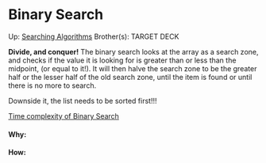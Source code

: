 # Binary Search

Up: [Searching Algorithms](searching_algorithms)
Brother(s):
TARGET DECK

**Divide, and conquer!** The binary search looks at the array as a search zone, and checks if the value it is looking for is greater than or less than the midpoint, (or equal to it!). It will then halve the search zone to be the greater half or the lesser half of the old search zone, until the item is found or until there is no more to search.

Downside it, the list needs to be sorted first!!!

[Time complexity of Binary Search](time_complexity_of_binary_search)



































#### Why:
#### How:









